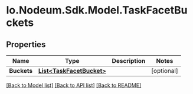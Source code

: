 # Io.Nodeum.Sdk.Model.TaskFacetBuckets
## Properties

Name | Type | Description | Notes
------------ | ------------- | ------------- | -------------
**Buckets** | [**List&lt;TaskFacetBucket&gt;**](TaskFacetBucket.md) |  | [optional] 

[[Back to Model list]](../README.md#documentation-for-models) [[Back to API list]](../README.md#documentation-for-api-endpoints) [[Back to README]](../README.md)


